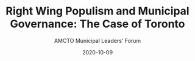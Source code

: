 ---
# Documentation: https://sourcethemes.com/academic/docs/managing-content/

title: "Right Wing Populism and Municipal Governance: The Case of Toronto"
subtitle: "AMCTO Municipal Leaders' Forum"
summary: ""
authors:
- simon-kiss
tags: ["public-opinion"]
categories: []
date: 2020-10-09
lastmod: 
featured: false
draft: false

# Featured image
# To use, add an image named `featured.jpg/png` to your page's folder.
# Focal points: Smart, Center, TopLeft, Top, TopRight, Left, Right, BottomLeft, Bottom, BottomRight.
image:
  caption: ""
  focal_point: ""
  preview_only: false

url_slides: "https://github.com/sjkiss/personal-website/raw/master/static/files/kiss_municipal_politicians.pdf"
# Projects (optional).
#   Associate this post with one or more of your projects.
#   Simply enter your project's folder or file name without extension.
#   E.g. `projects = ["internal-project"]` references `content/project/deep-learning/index.md`.
#   Otherwise, set `projects = ["public-op"]`.
projects: []
---